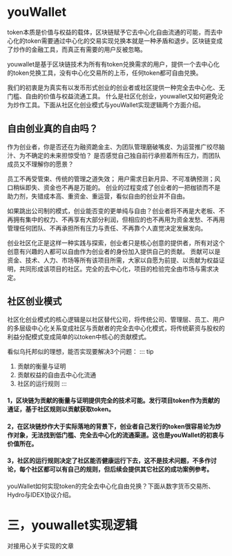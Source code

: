 # youWallet

token本质是价值与权益的载体，区块链赋予它去中心化自由流通的可能，而去中心化的token需要通过中心化的交易实现兑换本就是一种矛盾和退步。区块链变成了炒作的金融工具，而真正有需要的用户反被忽略。

youwallet是基于区块链技术为所有有token兑换需求的用户，提供一个去中心化的token兑换工具，没有中心化交易所的上币，任何token都可自由兑换。

我们的初衷是为真实有以发币形式创业的创业者或社区提供一种完全去中心化、无门槛、自由的价值与权益流通工具。
什么是社区化创业，youwallet又如何避免沦为炒作工具。下面从社区化创业模式与youWallet实现逻辑两个方面介绍。
## 自由创业真的自由吗？
作为创业者，你是否还在为融资跪金主、为团队管理磨破嘴皮、为运营推广绞尽脑汁、为不确定的未来担惊受怕？
是否感觉自己独自前行承担着所有压力，而团队成员又不理解你的愿景？

员工不再受管束、传统的管理之道失效； 用户需求日新月异、不可准确预测；风口稍纵即失、资金也不再是万能的。
创业的过程变成了创业者的一把枷锁而不是助力剂，失错成本高、重资金、重运营，看似自由的创业并不自由。

如果跳出公司制的模式，创业能否变的更单纯与自由？创业者将不再是大老板、不再拥有集中的权力、不再享有大部分利润，但相应的也不再用为资金发愁、不再用管理任何团队、不再承担所有压力与责任、不再靠个人直觉决定发展发向。

创业社区化正是这样一种实践与探索，创业者只是核心创意的提供者，所有对这个创意有兴趣的人都可以自由作为创业者的身份加入提供自己的贡献。
贡献可以是资金、技术、人力、市场等所有该项目所需，大家以自愿为前提、以贡献为权益证明，共同形成该项目的社区。完全的去中心化，项目的检验完全由市场与需求决定。
## 社区创业模式
社区化创业模式的核心逻辑是以社区替代公司，将传统公司、管理层、员工、用户的多层级中心化关系变成社区与贡献者的完全去中心化模式，将传统薪资与股权的利益分配模式变成简单的以token中核心的贡献模式。

看似乌托邦似的理想，能否实现要解决3个问题：
::: tip
1. 贡献的衡量与证明 
2. 贡献权益的自由去中心化流通
3. 社区的运行规则
:::
#### 1，区块链为贡献的衡量与证明提供完全的技术可能。发行项目token作为贡献的通证，基于社区规则以贡献获取token。
#### 2，在区块链炒作大于实际落地的背景下，创业者自己发行的token很容易论为炒作对象，无法找到低门槛、完全去中心化的流通渠道。这也是youWallet的初衷与价值所在。
#### 3，社区的运行规则决定了社区能否健康运行下去，这不是技术问题，不多作讨论，每个社区都可以有自己的规则，但后续会提供其它社区的成功案例参考。
youWallet如何实现token的完全去中心化自由兑换？下面从数字货币交易所、Hydro与IDEX协议介绍。
# 三，youwallet实现逻辑
对接用心关于实现的文章